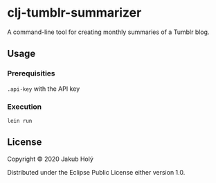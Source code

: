 # clj-tumblr-summarizer

A command-line tool for creating monthly summaries of a Tumblr blog.

## Usage

### Prerequisities

`.api-key` with the API key

### Execution

    lein run

## License

Copyright © 2020 Jakub Holý

Distributed under the Eclipse Public License either version 1.0. 
